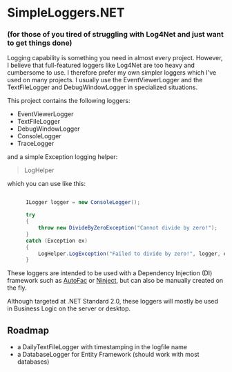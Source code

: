 # SimpleLoggers.NET 
### (for those of you tired of struggling with Log4Net and just want to get things done)

Logging capability is something you need in almost every project. However, I believe that full-featured loggers like Log4Net are too heavy and cumbersome to use. I therefore prefer my own simpler loggers which I've used on many projects. I usually use the EventViewerLogger and the TextFileLogger and DebugWindowLogger in specialized situations.

This project contains the following loggers:

- EventViewerLogger
- TextFileLogger
- DebugWindowLogger
- ConsoleLogger
- TraceLogger

and a simple Exception logging helper:

> LogHelper

which you can use like this:

```c#

      ILogger logger = new ConsoleLogger();

      try
      {
          throw new DivideByZeroException("Cannot divide by zero!");
      }
      catch (Exception ex)
      {
          LogHelper.LogException("Failed to divide by zero!", logger, ex);
      }
```


These loggers are intended to be used with a Dependency Injection (DI) framework such as [AutoFac](https://autofac.org/) or [Ninject](http://www.ninject.org/), but can also be manually created on the fly.

Although targeted at .NET Standard 2.0, these loggers will mostly be used in Business Logic on the server or desktop. 

## Roadmap

- a DailyTextFileLogger with timestamping in the logfile name
- a DatabaseLogger for Entity Framework (should work with most databases)

